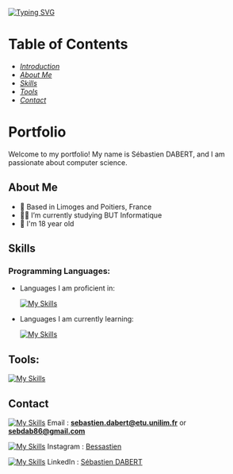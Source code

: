 [![Typing SVG](https://readme-typing-svg.herokuapp.com?font=Fira+Code&pause=1000&color=F7D81A&center=true&width=435&lines=Hi+!+I'm+S%C3%A9bastien+DABERT+%F0%9F%91%8B;Salut+!+Je+suis+S%C3%A9bastien+DABERT+%F0%9F%91%8B)](https://git.io/typing-svg)


# Table of Contents
* _[Introduction](#portfolio)_
* _[About Me](#about-me)_
* _[Skills](#skills)_
* _[Tools](#tools)_
* _[Contact](#contact)_



# Portfolio

Welcome to my portfolio! My name is Sébastien DABERT, and I am passionate about computer science.



## About Me

- 🏡 Based in Limoges and Poitiers, France
- 👨‍🎓 I’m currently studying BUT Informatique
- 🌱 I'm 18 year old 



## Skills

### Programming Languages:

- Languages I am proficient in:

  [![My Skills](https://skillicons.dev/icons?i=py)](https://skillicons.dev)

- Languages I am currently learning:
  
  [![My Skills](https://skillicons.dev/icons?i=c,html,css,java,bash)](https://skillicons.dev)

## Tools:

  [![My Skills](https://skillicons.dev/icons?i=discord,github,debian,windows,phpstorm,pycharm,clion,idea,vscode)](https://skillicons.dev)

## Contact

[![My Skills](https://skillicons.dev/icons?i=gmail)](https://skillicons.dev) Email : **sebastien.dabert@etu.unilim.fr** or **sebdab86@gmail.com**

[![My Skills](https://skillicons.dev/icons?i=instagram)](https://skillicons.dev) Instagram : [Bessastien](https://www.instagram.com/bessastien/)

[![My Skills](https://skillicons.dev/icons?i=linkedin)](https://skillicons.dev) LinkedIn : [Sébastien DABERT](https://fr.linkedin.com/in/s%C3%A9bastien-dabert-0940b51b9)

